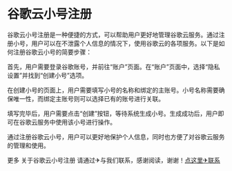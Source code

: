 # 谷歌云小号注册

谷歌云小号注册是一种便捷的方式，可以帮助用户更好地管理谷歌云服务。通过注册小号，用户可以在不泄露个人信息的情况下，使用谷歌云的各项服务。以下是如何注册谷歌云小号的简要步骤：

首先，用户需要登录谷歌账号，并前往“账户”页面。在“账户”页面中，选择“隐私设置”并找到“创建小号”选项。

在创建小号的页面上，用户需要填写小号的名称和绑定的主账号。小号名称需要确保唯一性，而绑定主账号则可以选择已有的账号进行关联。

填写完毕后，用户需要点击“创建”按钮，等待系统生成小号。生成成功后，用户即可在谷歌云服务中使用该小号进行操作。

通过注册谷歌云小号，用户可以更好地保护个人信息，同时也方便了对谷歌云服务的管理和使用。

更多 关于谷歌云小号注册 请通过✈与我们联系，感谢阅读，谢谢！[点这里✈联系](https://www.k02.cc)